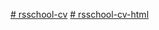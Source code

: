 [# rsschool-cv](https://ElenaMakarchuk.github.io/rsschool-cv/cv)
[# rsschool-cv-html](https://ElenaMakarchuk.github.io/rsschool-cv/)